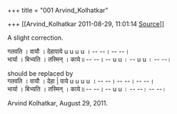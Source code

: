 +++
title = "001 Arvind_Kolhatkar"

+++
[[Arvind_Kolhatkar	2011-08-29, 11:01:14 [Source](https://groups.google.com/g/samskrita/c/klBBY6D68EA)]]



A slight correction.

गतवति । वायौ । देहापाये u u u u । -- --। -- --।  
भार्या । बिभ्यति । तस्मिन् । काये॥ -- --। -- u u । -- u u । -- --।

should be replaced by  
गतवति । वायौ । देहा \| पाये u u u u । -- --। -- --। -- --।  
भार्या । बिभ्यति । तस्मिन् । काये॥ -- --। -- u u । -- --। -- --।

Arvind Kolhatkar, August 29, 2011.

